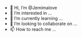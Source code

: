 - 👋 Hi, I’m @Jemimalove
- 👀 I’m interested in ...
- 🌱 I’m currently learning ...
- 💞️ I’m looking to collaborate on ...
- 📫 How to reach me ...

<!---
Jemimalove/Jemimalove is a ✨ special ✨ repository because its `README.md` (this file) appears on your GitHub profile.
You can click the Preview link to take a look at your changes.
--->
